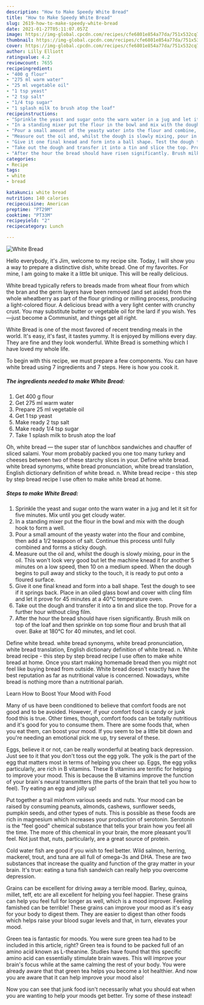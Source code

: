 ```yaml
---
description: "How to Make Speedy White Bread"
title: "How to Make Speedy White Bread"
slug: 2619-how-to-make-speedy-white-bread
date: 2021-01-27T05:11:07.057Z
image: https://img-global.cpcdn.com/recipes/cfe6801e854a77da/751x532cq70/white-bread-recipe-main-photo.jpg
thumbnail: https://img-global.cpcdn.com/recipes/cfe6801e854a77da/751x532cq70/white-bread-recipe-main-photo.jpg
cover: https://img-global.cpcdn.com/recipes/cfe6801e854a77da/751x532cq70/white-bread-recipe-main-photo.jpg
author: Lilly Elliott
ratingvalue: 4.2
reviewcount: 7655
recipeingredient:
- "400 g flour"
- "275 ml warm water"
- "25 ml vegetable oil"
- "1 tsp yeast"
- "2 tsp salt"
- "1/4 tsp sugar"
- "1 splash milk to brush atop the loaf"
recipeinstructions:
- "Sprinkle the yeast and sugar onto the warn water in a jug and let it sit for five minutes. Mix until you get cloudy water."
- "In a standing mixer put the flour in the bowl and mix with the dough hook to form a well."
- "Pour a small amount of the yeasty water into the flour and combine, then add a 1/2 teaspoon of salt. Continue this process until fully combined and forms a sticky dough."
- "Measure out the oil and, whilst the dough is slowly mixing, pour in the oil. This won&#39;t look very good but let the machine knead it for another 5 minutes on a low speed, then 10 on a medium speed. When the dough begins to pull away and sticky to the touch, it is ready to put onto a floured surface."
- "Give it one final knead and form into a ball shape. Test the dough to see if it springs back. Place in an oiled glass bowl and cover with cling film and let it prove for 45 minutes at a 40°C temperature oven."
- "Take out the dough and transfer it into a tin and slice the top. Prove for a further hour without cling film."
- "After the hour the bread should have risen significantly. Brush milk on top of the loaf and then sprinkle on top some flour and brush that all over. Bake at 180°C for 40 minutes, and let cool."
categories:
- Recipe
tags:
- white
- bread

katakunci: white bread 
nutrition: 140 calories
recipecuisine: American
preptime: "PT29M"
cooktime: "PT33M"
recipeyield: "2"
recipecategory: Lunch

---
```



![White Bread](https://img-global.cpcdn.com/recipes/cfe6801e854a77da/751x532cq70/white-bread-recipe-main-photo.jpg)

Hello everybody, it's Jim, welcome to my recipe site. Today, I will show you a way to prepare a distinctive dish, white bread. One of my favorites. For mine, I am going to make it a little bit unique. This will be really delicious.

White bread typically refers to breads made from wheat flour from which the bran and the germ layers have been removed (and set aside) from the whole wheatberry as part of the flour grinding or milling process, producing a light-colored flour. A delicious bread with a very light center with crunchy crust. You may substitute butter or vegetable oil for the lard if you wish. Yes—just become a Communist, and things get all right.

White Bread is one of the most favored of recent trending meals in the world. It's easy, it's fast, it tastes yummy. It is enjoyed by millions every day. They are fine and they look wonderful. White Bread is something which I have loved my whole life.


To begin with this recipe, we must prepare a few components. You can have white bread using 7 ingredients and 7 steps. Here is how you cook it.

<!--inarticleads1-->

##### The ingredients needed to make White Bread:

1. Get 400 g flour
1. Get 275 ml warm water
1. Prepare 25 ml vegetable oil
1. Get 1 tsp yeast
1. Make ready 2 tsp salt
1. Make ready 1/4 tsp sugar
1. Take 1 splash milk to brush atop the loaf


Oh, white bread — the super star of lunchbox sandwiches and chauffer of sliced salami. Your mom probably packed you one too many turkey and cheeses between two of these starchy slices in your. Define white bread. white bread synonyms, white bread pronunciation, white bread translation, English dictionary definition of white bread. n. White bread recipe - this step by step bread recipe I use often to make white bread at home. 

<!--inarticleads2-->

##### Steps to make White Bread:

1. Sprinkle the yeast and sugar onto the warn water in a jug and let it sit for five minutes. Mix until you get cloudy water.
1. In a standing mixer put the flour in the bowl and mix with the dough hook to form a well.
1. Pour a small amount of the yeasty water into the flour and combine, then add a 1/2 teaspoon of salt. Continue this process until fully combined and forms a sticky dough.
1. Measure out the oil and, whilst the dough is slowly mixing, pour in the oil. This won&#39;t look very good but let the machine knead it for another 5 minutes on a low speed, then 10 on a medium speed. When the dough begins to pull away and sticky to the touch, it is ready to put onto a floured surface.
1. Give it one final knead and form into a ball shape. Test the dough to see if it springs back. Place in an oiled glass bowl and cover with cling film and let it prove for 45 minutes at a 40°C temperature oven.
1. Take out the dough and transfer it into a tin and slice the top. Prove for a further hour without cling film.
1. After the hour the bread should have risen significantly. Brush milk on top of the loaf and then sprinkle on top some flour and brush that all over. Bake at 180°C for 40 minutes, and let cool.


Define white bread. white bread synonyms, white bread pronunciation, white bread translation, English dictionary definition of white bread. n. White bread recipe - this step by step bread recipe I use often to make white bread at home. Once you start making homemade bread then you might not feel like buying bread from outside. White bread doesn&#39;t exactly have the best reputation as far as nutritional value is concerned. Nowadays, white bread is nothing more than a nutritional pariah. 

Learn How to Boost Your Mood with Food


Many of us have been conditioned to believe that comfort foods are not good and to be avoided. However, if your comfort food is candy or junk food this is true. Other times, though, comfort foods can be totally nutritious and it's good for you to consume them. There are some foods that, when you eat them, can boost your mood. If you seem to be a little bit down and you're needing an emotional pick me up, try several of these.

Eggs, believe it or not, can be really wonderful at beating back depression. Just see to it that you don't toss out the egg yolk. The yolk is the part of the egg that matters most in terms of helping you cheer up. Eggs, the egg yolks particularly, are rich in B vitamins. These B vitamins are terrific for helping to improve your mood. This is because the B vitamins improve the function of your brain's neural transmitters (the parts of the brain that tell you how to feel). Try eating an egg and jolly up!

Put together a trail mixfrom various seeds and nuts. Your mood can be raised by consuming peanuts, almonds, cashews, sunflower seeds, pumpkin seeds, and other types of nuts. This is possible as these foods are rich in magnesium which increases your production of serotonin. Serotonin is the "feel good" chemical substance that tells your brain how you feel all the time. The more of this chemical in your brain, the more pleasant you'll feel. Not just that, nuts, particularly, are a great source of protein.

Cold water fish are good if you wish to feel better. Wild salmon, herring, mackerel, trout, and tuna are all full of omega-3s and DHA. These are two substances that increase the quality and function of the gray matter in your brain. It's true: eating a tuna fish sandwich can really help you overcome depression. 

Grains can be excellent for driving away a terrible mood. Barley, quinoa, millet, teff, etc are all excellent for helping you feel happier. These grains can help you feel full for longer as well, which is a mood improver. Feeling famished can be terrible! These grains can improve your mood as it's easy for your body to digest them. They are easier to digest than other foods which helps raise your blood sugar levels and that, in turn, elevates your mood.

Green tea is fantastic for moods. You were sure green tea had to be included in this article, right? Green tea is found to be packed full of an amino acid known as L-theanine. Studies have found that this specific amino acid can essentially stimulate brain waves. This will improve your brain's focus while at the same calming the rest of your body. You were already aware that that green tea helps you become a lot healthier. And now you are aware that it can help improve your mood also!

Now you can see that junk food isn't necessarily what you should eat when you are wanting to help your moods get better. Try some of these instead!

